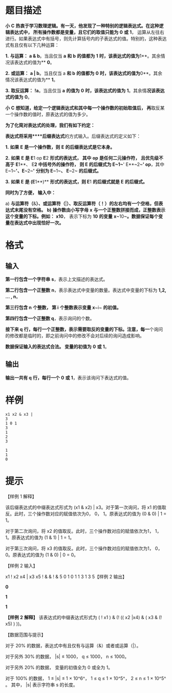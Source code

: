 # 题目描述

**小** **C** **热衷于学习数理逻辑。有一天，他发现了一种特别的逻辑表达式。在这种逻辑表达式中， 所有操作数都是变量，且它们的取值只能为** **0** **或** **1**， 运算从左往右进行。如果表达式中有括号，则先计算括号内的子表达式的值。特别的，这种表达式有且仅有以下几种运算：

**1.** **与运算：** **a & b**。当且仅当 **a** **和 b** **的值都为** **1** **时，该表达式的值为**1**。其余情况该表达式的值为** **0**。

**2.** **或运算：** **a | b**。当且仅当 a **和 b** **的值都为** **0** **时，该表达式的值为**0**。其余情况该表达式的值为** **1**。

**3.** **取反运算：** **!a**。当且仅当 **a** **的值为** **0** **时，该表达式的值为** **1**。其余情**况该表达式的值为** **0**。

**小** **C** **想知道，给定一个逻辑表达式和其中每一个操作数的初始取值后， 再**取反某一个操作数的值时，原表达式的值为多少。

**为了化简对表达式的处理，我们有如下约定：**

**表达式将采用****后缀表达式**的方式输入。后缀表达式的定义如下：

**1.** **如果** **E** **是一个操作数，则** **E** **的后缀表达式是它本身。**

**2.** **如果** **E** **是 E**1 op **E**2 **形式的表达式， 其中** **op** **是任何二元操作符， 且优先级不高于** **E**1**、 E**2 **中括号外的操作符， 则** **E** **的后缀式为 E**​~1~​**' E**​~2~​**' op**，其中 E​~1~​**'、E**​~2~​**'** **分别为 E**​~1~​**、 E**~2~ **的后缀式。**

**3.** **如果 E** **是** **(E**1**)** **形式的表达式，则 E**1 **的后缀式就是** **E** **的后缀式。**

**同时为了方便， 输入中：**

a) **与运算符（**&**）、或运算符（**|**）、取反运算符（！）的左右**​**均有一个空格**​**，但表达式末尾**​**没有空格**​**。**
**b)** **操作数由小写字母** **x** **与一个正整数拼接而成，正整数表示这个变量的下标。例如：** **x10**， 表示下标为 **10** **的变量** **x**​~10~​**。数据保证**​**每个变量在表达式中出现恰好一次**​**。**

# 格式

## 输入

**第一行包含一个字符串** **s**，表示上文描述的表达式。

**第二行包含一个正整数** **n**，表示表达式中变量的数量。表达式中变量的下标为 **1,2, … , n**。

**第三行包含 n** **个整数， 第 i** **个整数表示变量 x**~i~ **的初值。**

**第四行包含一个正整数 q**，表示询问的个数。

**接下来 q** **行，每行一个正整数，表示需要取反的变量的下标。注意，每一**个询问的修改都是临时的，即之前询问中的修改不会对后续的询问造成影响。

**数据保证输入的表达式合法。 变量的初值为** **0** **或** **1**。

## 输出

**输出一共有 q** **行，每行一个** **0** **或** **1**，表示该询问下表达式的值。

# 样例

```input1
x1 x2 & x3 |
3
1 0 1
3 
1 
2 
3
```

```output1
1
1
0
```

# 提示

【样例 1 解释】

该后缀表达式的中缀表达式形式为 (x1 & x2) | x3。对于第一次询问，将 x1 的值取反。此时，三个操作数对应的赋值依次为0， 0， 1。原表达式的值为 (0 & 0) | 1 = 1。

对于第二次询问，将 x2 的值取反。此时，三个操作数对应的赋值依次为1， 1， 1。原表达式的值为 (1 & 1) | 1 = 1。

对于第三次询问，将 x3 的值取反。此时，三个操作数对应的赋值依次为1， 0， 0。原表达式的值为 (1 & 0) | 0 = 0。

【样例 2 输入】

x1 ! x2 x4 | x3 x5 ! & & ! &
5
0 1 0 1 1
3
1
3
5【样例 2 输出】

**0**

**1**

**1**

**【样例** **2** **解释】**
该表达式的中缀表达式形式为 ( ! x1 ) & (! (( x2 |x4) & ( x3 & (! x5) ) ))。

【数据范围与提示】

对于 20% 的数据，表达式中有且仅有与运算（&）或者或运算（|）。

对于另外 30% 的数据， |s| ≤ 1000， q ≤ 1000， n ≤ 1000。

对于另外 20% 的数据， 变量的初值全为 0 或全为 1。

对于 100% 的数据， 1 ≤ |s| ≤ 1 × 10​^6^​， 1 ≤ q ≤ 1 × 10​^5^​， 2 ≤ n ≤ 1 × 10​^5^​。
其中， |s| 表示字符串 s 的长度。

